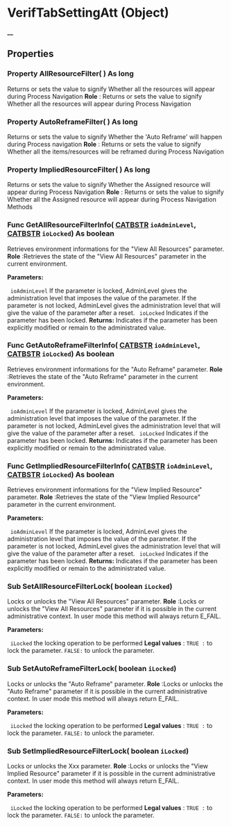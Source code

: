 # VerifTabSettingAtt (Object)

**__**

## Properties

### Property **AllResourceFilter**( ) As long

Returns or sets the value to signify Whether all the resources will appear during Process Navigation
**Role** : Returns or sets the value to signify Whether all the resources will appear during Process Navigation  
### Property **AutoReframeFilter**( ) As long

Returns or sets the value to signify Whether the 'Auto Reframe' will happen during Process navigation
**Role** : Returns or sets the value to signify Whether all the items/resources will be reframed during Process Navigation  
### Property **ImpliedResourceFilter**( ) As long

Returns or sets the value to signify Whether the Assigned resource will appear during Process Navigation
**Role** : Returns or sets the value to signify Whether all the Assigned resource will appear during Process Navigation  Methods

### Func **GetAllResourceFilterInfo**( [CATBSTR](../System/typedef_CATBSTR_8129.md)  `ioAdminLevel`,  [CATBSTR](../System/typedef_CATBSTR_8129.md)  `ioLocked`) As boolean

Retrieves environment informations for the "View All Resources" parameter.
**Role** :Retrieves the state of the "View All Resources" parameter in the current environment.

**Parameters:**

` ioAdminLevel`
If the parameter is locked, AdminLevel gives the administration level that imposes the value of the parameter.
If the parameter is not locked, AdminLevel gives the administration level that will give the value of the parameter after a reset.
` ioLocked`      Indicates if the parameter has been locked.
**Returns:**      Indicates if the parameter has been explicitly modified or remain to the administrated value.  
### Func **GetAutoReframeFilterInfo**( [CATBSTR](../System/typedef_CATBSTR_8129.md)  `ioAdminLevel`,  [CATBSTR](../System/typedef_CATBSTR_8129.md)  `ioLocked`) As boolean

Retrieves environment informations for the "Auto Reframe" parameter.
**Role** :Retrieves the state of the "Auto Reframe" parameter in the current environment.

**Parameters:**

` ioAdminLevel`
If the parameter is locked, AdminLevel gives the administration level that imposes the value of the parameter.
If the parameter is not locked, AdminLevel gives the administration level that will give the value of the parameter after a reset.
` ioLocked`      Indicates if the parameter has been locked.
**Returns:**      Indicates if the parameter has been explicitly modified or remain to the administrated value.  
### Func **GetImpliedResourceFilterInfo**( [CATBSTR](../System/typedef_CATBSTR_8129.md)  `ioAdminLevel`,  [CATBSTR](../System/typedef_CATBSTR_8129.md)  `ioLocked`) As boolean

Retrieves environment informations for the "View Implied Resource" parameter.
**Role** :Retrieves the state of the "View Implied Resource" parameter in the current environment.

**Parameters:**

` ioAdminLevel`
If the parameter is locked, AdminLevel gives the administration level that imposes the value of the parameter.
If the parameter is not locked, AdminLevel gives the administration level that will give the value of the parameter after a reset.
` ioLocked`      Indicates if the parameter has been locked.
**Returns:**      Indicates if the parameter has been explicitly modified or remain to the administrated value.  
### Sub **SetAllResourceFilterLock**( boolean  `iLocked`)

Locks or unlocks the "View All Resources" parameter.
**Role** :Locks or unlocks the "View All Resources" parameter if it is possible in the current administrative context. In user mode this method will always return E_FAIL.

**Parameters:**

` iLocked`      the locking operation to be performed **Legal values** :
`TRUE :` to lock the parameter.
`FALSE:` to unlock the parameter.

### Sub **SetAutoReframeFilterLock**( boolean  `iLocked`)

Locks or unlocks the "Auto Reframe" parameter.
**Role** :Locks or unlocks the "Auto Reframe" parameter if it is possible in the current administrative context. In user mode this method will always return E_FAIL.

**Parameters:**

` iLocked`      the locking operation to be performed **Legal values** :
`TRUE :` to lock the parameter.
`FALSE:` to unlock the parameter.

### Sub **SetImpliedResourceFilterLock**( boolean  `iLocked`)

Locks or unlocks the Xxx parameter.
**Role** :Locks or unlocks the "View Implied Resource" parameter if it is possible in the current administrative context. In user mode this method will always return E_FAIL.

**Parameters:**

` iLocked`      the locking operation to be performed **Legal values** :
`TRUE :` to lock the parameter.
`FALSE:` to unlock the parameter.